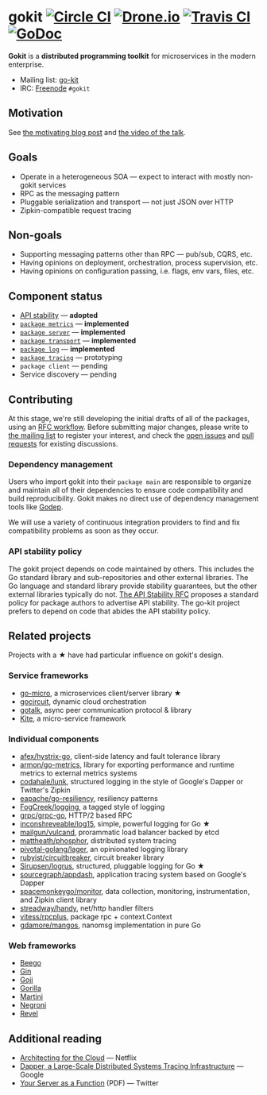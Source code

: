 # gokit [![Circle CI](https://circleci.com/gh/go-kit/kit.svg?style=svg)](https://circleci.com/gh/go-kit/kit) [![Drone.io](https://drone.io/github.com/go-kit/kit/status.png)](https://drone.io/github.com/go-kit/kit/latest) [![Travis CI](https://travis-ci.org/go-kit/kit.svg?branch=master)](https://travis-ci.org/go-kit/kit) [![GoDoc](https://godoc.org/github.com/go-kit/kit?status.svg)](https://godoc.org/github.com/go-kit/kit)

**Gokit** is a **distributed programming toolkit** for microservices in the modern enterprise.

- Mailing list: [go-kit](https://groups.google.com/forum/#!forum/go-kit)
- IRC: [Freenode](https://freenode.net) `#gokit`

## Motivation

See [the motivating blog post](http://peter.bourgon.org/go-kit) and [the video of the talk](https://www.youtube.com/watch?v=iFR_7AKkJFU).

## Goals

- Operate in a heterogeneous SOA — expect to interact with mostly non-gokit services
- RPC as the messaging pattern
- Pluggable serialization and transport — not just JSON over HTTP
- Zipkin-compatible request tracing

## Non-goals

- Supporting messaging patterns other than RPC — pub/sub, CQRS, etc.
- Having opinions on deployment, orchestration, process supervision, etc.
- Having opinions on configuration passing, i.e. flags, env vars, files, etc.

## Component status

- [API stability](https://github.com/go-kit/kit/blob/master/rfc/rfc007-api-stability.md) — **adopted**
- [`package metrics`](https://github.com/go-kit/kit/tree/master/metrics) — **implemented**
- [`package server`](https://github.com/go-kit/kit/tree/master/server) — **implemented**
- [`package transport`](https://github.com/go-kit/kit/tree/master/transport) — **implemented**
- [`package log`](https://github.com/go-kit/kit/tree/master/log) — **implemented**
- [`package tracing`](https://github.com/go-kit/kit/tree/master/tracing) — prototyping
- `package client` — pending
- Service discovery — pending

## Contributing

At this stage, we're still developing the initial drafts of all of the packages, using an
[RFC workflow](https://github.com/go-kit/kit/tree/master/rfc).
Before submitting major changes, please write to
 [the mailing list](https://groups.google.com/forum/#!forum/go-kit)
to register your interest, and check the
 [open issues](https://github.com/go-kit/kit/issues) and
 [pull requests](https://github.com/go-kit/kit/pulls)
for existing discussions.

### Dependency management

Users who import gokit into their `package main` are responsible to organize
and maintain all of their dependencies to ensure code compatibility and build
reproducibility. Gokit makes no direct use of dependency management tools like
[Godep](https://github.com/tools/godep).

We will use a variety of continuous integration providers to find and fix
compatibility problems as soon as they occur.

### API stability policy

The gokit project depends on code maintained by others. This includes the Go
standard library and sub-repositories and other external libraries.
The Go language and standard library provide stability guarantees, but the other external libraries typically do not.
[The API Stability RFC](https://github.com/go-kit/kit/tree/master/rfc/rfc007-api-stability.md)
proposes a standard policy for package authors to advertise API stability.
The go-kit project prefers to depend on code that abides the API stability policy.

## Related projects

Projects with a ★ have had particular influence on gokit's design.

### Service frameworks

- [go-micro](https://github.com/asim/go-micro), a microservices client/server library ★
- [gocircuit](https://github.com/gocircuit/circuit), dynamic cloud orchestration
- [gotalk](https://github.com/rsms/gotalk), async peer communication protocol &amp; library
- [Kite](https://github.com/koding/kite), a micro-service framework

### Individual components

- [afex/hystrix-go](https://github.com/afex/hystrix-go), client-side latency and fault tolerance library
- [armon/go-metrics](https://github.com/armon/go-metrics), library for exporting performance and runtime metrics to external metrics systems
- [codahale/lunk](https://github.com/codahale/lunk), structured logging in the style of Google's Dapper or Twitter's Zipkin
- [eapache/go-resiliency](https://github.com/eapache/go-resiliency), resiliency patterns
- [FogCreek/logging](https://github.com/FogCreek/logging), a tagged style of logging
- [grpc/grpc-go](https://github.com/grpc/grpc-go), HTTP/2 based RPC
- [inconshreveable/log15](https://github.com/inconshreveable/log15), simple, powerful logging for Go ★
- [mailgun/vulcand](https://github.com/mailgun/vulcand), prorammatic load balancer backed by etcd
- [mattheath/phosphor](https://github.com/mattheath/phosphor), distributed system tracing
- [pivotal-golang/lager](https://github.com/pivotal-golang/lager), an opinionated logging library
- [rubyist/circuitbreaker](https://github.com/rubyist/circuitbreaker), circuit breaker library
- [Sirupsen/logrus](https://github.com/Sirupsen/logrus), structured, pluggable logging for Go ★
- [sourcegraph/appdash](https://github.com/sourcegraph/appdash), application tracing system based on Google's Dapper
- [spacemonkeygo/monitor](https://github.com/spacemonkeygo/monitor), data collection, monitoring, instrumentation, and Zipkin client library
- [streadway/handy](https://github.com/streadway/handy), net/http handler filters
- [vitess/rpcplus](https://godoc.org/code.google.com/p/vitess/go/rpcplus), package rpc + context.Context
- [gdamore/mangos](https://github.com/gdamore/mangos), nanomsg implementation in pure Go

### Web frameworks

- [Beego](http://beego.me/)
- [Gin](https://gin-gonic.github.io/gin/)
- [Goji](https://github.com/zenazn/goji)
- [Gorilla](http://www.gorillatoolkit.org)
- [Martini](https://github.com/go-martini/martini)
- [Negroni](https://github.com/codegangsta/negroni)
- [Revel](https://revel.github.io/)

## Additional reading

- [Architecting for the Cloud](http://fr.slideshare.net/stonse/architecting-for-the-cloud-using-netflixoss-codemash-workshop-29852233) — Netflix
- [Dapper, a Large-Scale Distributed Systems Tracing Infrastructure](http://research.google.com/pubs/pub36356.html) — Google
- [Your Server as a Function](http://monkey.org/~marius/funsrv.pdf) (PDF) — Twitter
